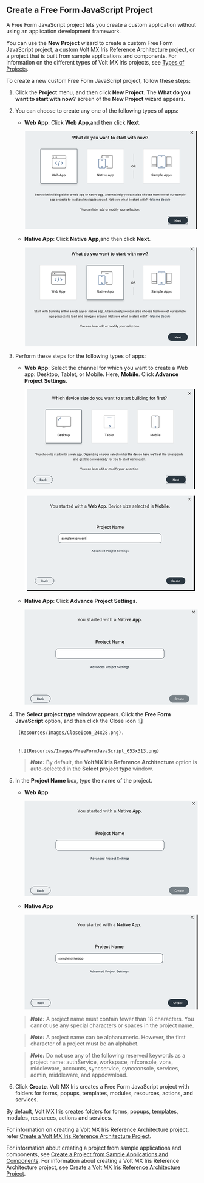                           


Create a Free Form JavaScript Project
-------------------------------------

A Free Form JavaScript project lets you create a custom application without using an application development framework.

You can use the **New Project** wizard to create a custom Free Form JavaScript project, a custom Volt MX Iris Reference Architecture project, or a project that is built from sample applications and components. For information on the different types of Volt MX Iris projects, see [Types of Projects](TypesOfProjects.md).

To create a new custom Free Form JavaScript project, follow these steps: 

1.  Click the **Project** menu, and then click **New Project**. The **What do you want to start with now?** screen of the **New Project** wizard appears.
2.  You can choose to create any one of the following types of apps:
    *   **Web App**: Click **Web App**,and then click **Next**.  

          
        ![](Resources/Images/CreateWebApp_566x320.png)


    *   **Native App**: Click **Native App**,and then click **Next**.  
          
        ![](Resources/Images/CreateNativeApp_590x336.png)


3.  Perform these steps for the following types of apps:
    *   **Web App**: Select the channel for which you want to create a Web app: Desktop, Tablet, or Mobile. Here, **Mobile**. Click **Advance Project Settings**.  
          

        ![](Resources/Images/MobileWebApp_656x378.png)  
          

        ![](Resources/Images/MobileWebAppKRA_615x339.png)


    *   **Native App**: Click **Advance Project Settings**.  
          
        ![](Resources/Images/StartNativeApp_635x348.png)


4.  The **Select project type** window appears. Click the **Free Form JavaScript** option, and then click the Close icon ![]


         (Resources/Images/CloseIcon_24x28.png).  
         
      
         ![](Resources/Images/FreeFormJavaScript_653x313.png)



       > **_Note:_** By default, the **VoltMX Iris Reference Architecture** option is auto-selected in the **Select project type** window.

5.  In the **Project Name** box, type the name of the project.
    *   **Web App**  
          

        ![](Resources/Images/SampleFreeFormApp_537x295.png)


    *   **Native App**  
          

        ![](Resources/Images/SampleNativeApp_555x303.png)



      > **_Note:_** A project name must contain fewer than 18 characters. You cannot use any special characters or spaces in the project name.  

     > **_Note:_** A project name can be alphanumeric. However, the first character of a project must be an alphabet.  

     > **_Note:_** Do not use any of the following reserved keywords as a project name: authService, workspace, mfconsole, vpns, middleware, accounts, syncservice, syncconsole, services, admin, middleware, and appdownload.  

6.  Click **Create**. Volt MX Iris creates a Free Form JavaScript project with folders for forms, popups, templates, modules, resources, actions, and services.

By default, Volt MX Iris creates folders for forms, popups, templates, modules, resources, actions and services.

For information on creating a Volt MX Iris Reference Architecture project, refer [Create a Volt MX Iris Reference Architecture Project](CreateKRAProject.md).

For information about creating a project from sample applications and components, see [Create a Project from Sample Applications and Components](CreateFromSampleApp.md). For information about creating a Volt MX Iris Reference Architecture project, see [Create a Volt MX Iris Reference Architecture Project](CreateKRAProject.md).
